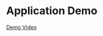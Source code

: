 # Application Demo
<a href="https://player.cloudinary.com/embed/?cloud_name=dtqsckwk9&public_id=2025-09-09_00-36-33_pggfhs&profile=cld-default">Demo Video</a>
